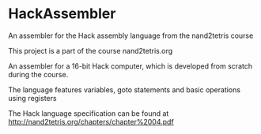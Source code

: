 # HackAssembler
An assembler for the Hack assembly language from the nand2tetris course

This project is a part of the course nand2tetris.org

An assembler for a 16-bit Hack computer, which is developed from scratch during the course.

The language features variables, goto statements and basic operations using registers

The Hack language specification can be found at http://nand2tetris.org/chapters/chapter%2004.pdf
